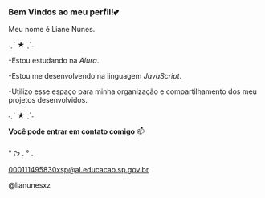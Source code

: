 ### Bem Vindos ao meu perfil!💕

Meu nome é Liane Nunes.

˗ˏˋ ★ ˎˊ˗

-Estou estudando na *Alura*.

-Estou me desenvolvendo na linguagem *JavaScript*.

-Utilizo esse espaço para minha organização e compartilhamento dos meu projetos desenvolvidos.

 ˗ˏˋ ★ ˎˊ˗
 
**Você pode entrar em contato comigo** 📫

° ᡣ𐭩 . ° .

000111495830xsp@al.educacao.sp.gov.br

@lianunesxz
